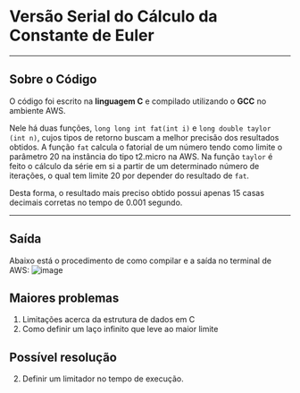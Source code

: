 # Versão Serial do Cálculo da Constante de Euler
---

## Sobre o Código
O código foi escrito na **linguagem C** e compilado utilizando o **GCC** no ambiente AWS.

Nele há duas funções, `long long int fat(int i)` e `long double taylor (int n)`, cujos tipos de retorno buscam a melhor precisão dos resultados obtidos. A função `fat` calcula o fatorial de um número tendo como limite o parâmetro 20 na instância do tipo t2.micro na AWS. Na função `taylor` é feito o cálculo da série em si a partir de um determinado número de iterações, o qual tem limite 20 por depender do resultado de `fat`.

Desta forma, o resultado mais preciso obtido possui apenas 15 casas decimais corretas no tempo de 0.001 segundo.

---
## Saída

Abaixo está o procedimento de como compilar e a saída no terminal de AWS:
![image](https://user-images.githubusercontent.com/82891214/196532243-4568ef41-564c-4f14-a59f-8a4a81547ba7.png)

## Maiores problemas

1. Limitações acerca da estrutura de dados em C
2. Como definir um laço infinito que leve ao maior limite

## Possível resolução

2. Definir um limitador no tempo de execução.
